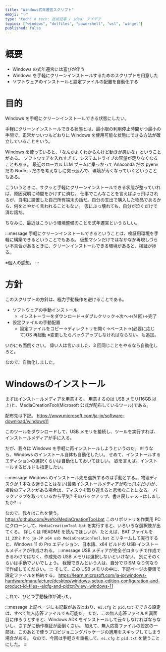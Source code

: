 ```yaml
---
title: "Windows式年遷宮スクリプト"
emoji: "✨"
type: "tech" # tech: 技術記事 / idea: アイデア
topics: ["windows", "dotfiles", "powershell", "wsl", "winget"]
published: false
---
```


# 概要
- Windows の式年遷宮には喜びが伴う
- Windows を手軽にクリーンインストールするためのスクリプトを用意した
- ソフトウェアのインストールと設定ファイルの配置を自動化する

# 目的
Windows を手軽にクリーンインストールできる状態にしたい。

手軽にクリーンインストールできる状態とは、最小限の利用停止時間かつ最小の手間で、正常かついつもどおりに Windows を使用可能な状態にできる方法が確立していることをいう。

Windows を使っていると、「なんかよくわからんけど動きが悪いな」ということがある。
ソフトウェアを入れすぎて、システムドライブの容量が足りなくなることもある。
最近のローカル LLM ブームに乗っかって Anaconda だの pyenv だの Node.js だのを考えなしに突っ込んで、環境が汚くなっていくということもある。

こういうときに、サクッと手軽にクリーンインストールできる状態が整っていれば、原因究明に時間をかけずに済む。
仕事でこんなことを言えばぶっ飛ばされるが、自宅に設置した自己所有端末の話だ。自分の支出で購入した物品であるから、何をとやかく言われることもない。
仮にぶっ壊れても、自分が泣くだけで済む話だ。

ちなみに、最近はこういう環境整備のことを式年遷宮というらしい。

:::message
手軽にクリーンインストールできるということは、検証用環境を手軽に構築できるということでもある。
仮想マシンだけではなかなか再現しづらい不具合があるときに、クリーンインストールできる環境があると、検証が捗る。

※個人の感想。
:::

# 方針
このスクリプトの方針は、極力手動操作を避けることである。

- ソフトウェアの手動インストール
  - インストーラーをダウンロード→ダブルクリック→次へ→(N 回)→完了
- 設定ファイルの手動配置
  - 設定ファイルをコピー→ディレクトリを開く→ペースト→(必要に応じて)OS 再起動
  ※変更したらバックアップしなければならない、も追加。

いかにも面倒くさい。
偉い人は言いました、3 回同じことをやるなら自動化しろと。

なので、自動化しました。

# Windowsのインストール
まずはインストールメディアを用意する。
用意するのは USB メモリ(16GB 以上)と、MediaCreationTool(Microsoft 公式が配布しているツール)である。

配布先は下記。
https://www.microsoft.com/ja-jp/software-download/windows11

このツールをダウンロードして、USB メモリを接続し、ツールを実行すれば、インストールメディアが手に入る。

だが、我々は Windows を手軽に再インストールしようというのだ。
叶うなら、Windows のインストール自体も自動化したい。
せめて、インストールするエディションの選択くらいは自動化しておいてほしい。
欲を言えば、インストールするビルドも指定したい。

:::message
Windows のインストール先を選択するのは手動とする。
物理ディスクが 1 本なら迷うことはない(最悪インストールメディアが吹っ飛ぶだけ)が、複数のディスクがある場合は、ディスクを取り違えると悲惨なことになる。
バックアップを取っているから平気? そのバックアップ、書き戻しテストはしましたか?
:::

なので、我々はこれを使う。
https://github.com/AveYo/MediaCreationTool.bat
このリポジトリを作業用 PC にクローンして、`MediaCreationTool.bat` を実行すると、いろいろな選択肢が出てくる。
詳しくは README を読んでほしいが、たとえば、BAT ファイルを `11_23h2 Pro ja-JP x64 usb MediaCreationTool.bat` とリネームして実行すると、Windows 11 の Pro エディション、日本語、x64 ビルドの USB インストールメディアが作成される。
:::message
USB メディアが完全ゼロタッチで作成できるわけではなく、作成先の USB メモリは選択しないといけない。
別にそのくらいは手動でいいでしょう。
我慢できんという人は、自分で DISM なり何なりで作成してください。
:::
そして、この USB メモリの中に、下記ページの要領で設定ファイルを格納する。
https://learn.microsoft.com/ja-jp/windows-hardware/manufacture/desktop/windows-setup-edition-configuration-and-product-id-files--eicfg-and-pidtxt?view=windows-11

これで、ひとつ手動操作が減った。

:::message
上記ページにも記載があるとおり、`ei.cfg` と `pid.txt` でできる設定は、すべて無人応答ファイルでも可能だ。
ただ、この無人応答ファイルを真面目に作ろうとすると、Windows ADK をインストールして云々しなければならないし、さすがに動作検証が面倒くさい。
加えて、無人応答ファイルの設定の一部は、このあとで使うプロビジョニングパッケージの適用をスキップしてしまう場合がある。
なので、今回は手軽さを重視して、`ei.cfg` と `pid.txt` を使うことにした。
:::